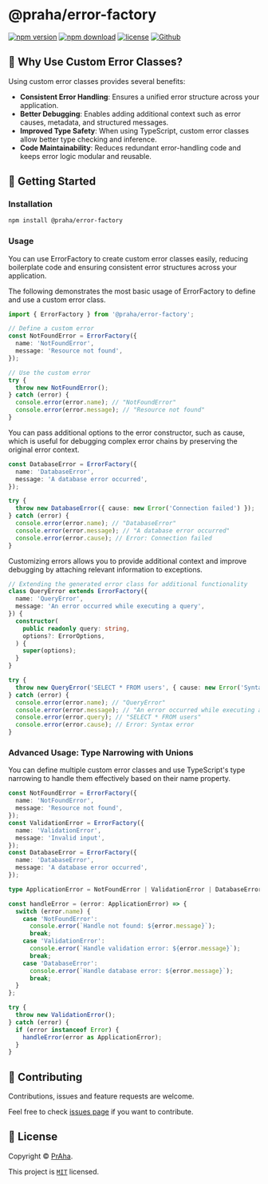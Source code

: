 # @praha/error-factory

[![npm version](https://badge.fury.io/js/@praha%2Ferror-factory.svg)](https://www.npmjs.com/package/@praha/error-factory)
[![npm download](https://img.shields.io/npm/dm/@praha/error-factory.svg)](https://www.npmjs.com/package/@praha/error-factory)
[![license](https://img.shields.io/badge/License-MIT-green.svg)](https://github.com/praha-inc/error-factory/blob/main/LICENSE)
[![Github](https://img.shields.io/github/followers/praha-inc?label=Follow&logo=github&style=social)](https://github.com/orgs/praha-inc/followers)

## 🤔 Why Use Custom Error Classes?

Using custom error classes provides several benefits:

- **Consistent Error Handling**: Ensures a unified error structure across your application.
- **Better Debugging**: Enables adding additional context such as error causes, metadata, and structured messages.
- **Improved Type Safety**: When using TypeScript, custom error classes allow better type checking and inference.
- **Code Maintainability**: Reduces redundant error-handling code and keeps error logic modular and reusable.

## 👏 Getting Started

### Installation

```bash
npm install @praha/error-factory
```

### Usage

You can use ErrorFactory to create custom error classes easily, reducing boilerplate code and ensuring consistent error structures across your application.

The following demonstrates the most basic usage of ErrorFactory to define and use a custom error class.

```ts
import { ErrorFactory } from '@praha/error-factory';

// Define a custom error
const NotFoundError = ErrorFactory({
  name: 'NotFoundError',
  message: 'Resource not found',
});

// Use the custom error
try {
  throw new NotFoundError();
} catch (error) {
  console.error(error.name); // "NotFoundError"
  console.error(error.message); // "Resource not found"
}
```

You can pass additional options to the error constructor, such as cause, which is useful for debugging complex error chains by preserving the original error context.

```ts
const DatabaseError = ErrorFactory({
  name: 'DatabaseError',
  message: 'A database error occurred',
});

try {
  throw new DatabaseError({ cause: new Error('Connection failed') });
} catch (error) {
  console.error(error.name); // "DatabaseError"
  console.error(error.message); // "A database error occurred"
  console.error(error.cause); // Error: Connection failed
}
```

Customizing errors allows you to provide additional context and improve debugging by attaching relevant information to exceptions.

```ts
// Extending the generated error class for additional functionality
class QueryError extends ErrorFactory({
  name: 'QueryError',
  message: 'An error occurred while executing a query',
}) {
  constructor(
    public readonly query: string,
    options?: ErrorOptions,
  ) {
    super(options);
  }
}

try {
  throw new QueryError('SELECT * FROM users', { cause: new Error('Syntax error') });
} catch (error) {
  console.error(error.name); // "QueryError"
  console.error(error.message); // "An error occurred while executing a query"
  console.error(error.query); // "SELECT * FROM users"
  console.error(error.cause); // Error: Syntax error
}
```

### Advanced Usage: Type Narrowing with Unions

You can define multiple custom error classes and use TypeScript's type narrowing to handle them effectively based on their name property.

```ts
const NotFoundError = ErrorFactory({
  name: 'NotFoundError',
  message: 'Resource not found',
});
const ValidationError = ErrorFactory({
  name: 'ValidationError',
  message: 'Invalid input',
});
const DatabaseError = ErrorFactory({
  name: 'DatabaseError',
  message: 'A database error occurred',
});

type ApplicationError = NotFoundError | ValidationError | DatabaseError;

const handleError = (error: ApplicationError) => {
  switch (error.name) {
    case 'NotFoundError':
      console.error(`Handle not found: ${error.message}`);
      break;
    case 'ValidationError':
      console.error(`Handle validation error: ${error.message}`);
      break;
    case 'DatabaseError':
      console.error(`Handle database error: ${error.message}`);
      break;
  }
};

try {
  throw new ValidationError();
} catch (error) {
  if (error instanceof Error) {
    handleError(error as ApplicationError);
  }
}
```

## 🤝 Contributing

Contributions, issues and feature requests are welcome.

Feel free to check [issues page](https://github.com/praha-inc/error-factory/issues) if you want to contribute.

## 📝 License

Copyright © [PrAha](https://www.praha-inc.com/).

This project is [```MIT```](https://github.com/praha-inc/error-factory/blob/main/LICENSE) licensed.
